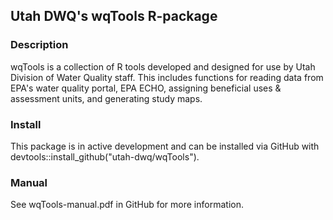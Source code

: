 ## Utah DWQ's wqTools R-package

### Description
wqTools is a collection of R tools developed and designed for use by Utah Division of Water Quality staff.
This includes functions for reading data from EPA's water quality portal, EPA ECHO, assigning beneficial uses & assessment units, and generating study maps.

### Install
This package is in active development and can be installed via GitHub with devtools::install_github("utah-dwq/wqTools").

### Manual
See wqTools-manual.pdf in GitHub for more information.


